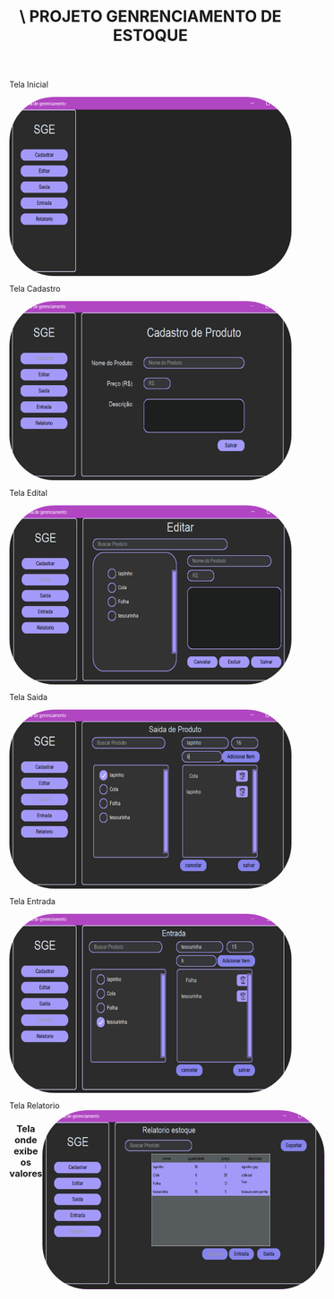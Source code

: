 #                                  <p  align="center"> <span></span>\ PROJETO GENRENCIAMENTO DE ESTOQUE <br><span></span><br> </p>

  

    
  <a href="app.lofi.co">
    <a href="app.lofi.co">    
           </a>
    <a> Tela Inicial</a>
      <div style="display: flex;" align="center"><br>



   
   <a ></a>
   <img align="center" alt="Bell-photo" height="320" width='540' style= "border-radius:80px;" src="img/image.png">

  
    

  

</div> 


    
  <a href="app.lofi.co">
    <a href="app.lofi.co">    
           </a>
    <a> Tela Cadastro</a>
      <div style="display: flex;" align="center"><br>



   
   <a ></a>
   <img align="center" alt="Bell-photo" height="320" width='540' style= "border-radius:80px;" src="img/image2.png">

  
    

  

</div> 



  <a href="app.lofi.co">
    <a href="app.lofi.co">    
          


  <a href="app.lofi.co">
    <a href="app.lofi.co">    
           </a>
    <a> Tela Edital</a>
      <div style="display: flex;" align="center"><br>



   
   <a ></a>
   <img align="center" alt="Bell-photo" height="320" width='540' style= "border-radius:80px;" src="img/image3.png">

  
    

  

</div> 


  <a href="app.lofi.co">
    <a href="app.lofi.co">    
           </a>
    <a> Tela Saida</a>
      <div style="display: flex;" align="center"><br>



   
   <a ></a>
   <img align="center" alt="Bell-photo" height="320" width='540' style= "border-radius:80px;" src="img/image4.png">

  
    

  

</div> 


  <a href="app.lofi.co">
    <a href="app.lofi.co">    
           </a>
    <a> Tela Entrada</a>
      <div style="display: flex;" align="center"><br>



   
   <a ></a>
   <img align="center" alt="Bell-photo" height="320" width='540' style= "border-radius:80px;" src="img/image5.png">

  
    

  

</div> 


  <a href="app.lofi.co">
    <a href="app.lofi.co">    
           </a>
    <a> Tela Relatorio</a>
      <div style="display: flex;" align="center"><br>
      <a></a>



   
   <h3> Tela onde exibe os valores  </h3>
   <img align="center" alt="Bell-photo" height="320" width='540' style= "border-radius:80px;" src="img/image6.png">

  
    

  

</div> 





